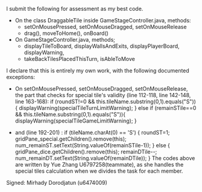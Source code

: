 I submit the following for assessment as my best code.

* On the class DraggableTile inside GameStageController.java, methods:
    * setOnMousePressed, setOnMouseDragged, setOnMouseRelease
    * drag(), moveToHome(), onBoard()
* On GameStageController.java, methods;
    * displayTileToBoard, displayWallsAndExits, displayPlayerBoard, displayWarning,
    * takeBackTilesPlacedThisTurn, isAbleToMove

I declare that this is entirely my own work, with the following documented exceptions:
* On setOnMousePressed, setOnMouseDragged, setOnMouseRelease, the part that checks for 
  special tile's validity (line 112-118, line 142-148, line 163-168):
    if (roundST!=0 && this.tileName.substring(0,1).equals("S")){
        displayWarning(specialTileTurnLimitWarning);
    }
    else if (remainSTile==0 && this.tileName.substring(0,1).equals("S")){
        displayWarning(specialTileGameLimitWarning);
    }
    
* and (line 192-201) :
    if (tileName.charAt(0) == 'S') {
        roundST=1;
        gridPane_special.getChildren().remove(this);
        num_remainST.setText(String.valueOf(remainSTile-1));
    }
    else {
        gridPane_dice.getChildren().remove(this);
        remainDTile--;
        num_remainDT.setText(String.valueOf(remainDTile));
    }
The codes above are written by Yue Zhang U6797258(teammate), as she handles the special tiles calculation
when we divides the task for each member.

Signed: Mirhady Dorodjatun (u6474009)
